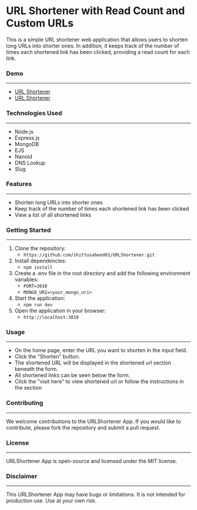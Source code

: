 # URL Shortener with Read Count and Custom URLs

This is a simple URL shortener web application that allows users to shorten long URLs into shorter ones. In addition, it keeps track of the number of times each shortened link has been clicked, providing a read count for each link.

### Demo
---
- [URL Shortener](https://repulsive-bedclothes-tuna.cyclic.app/)
- [URL Shortener](https://repulsive-bedclothes-tuna.cyclic.app/)
### Technologies Used
---
- Node.js
- Express.js
- MongoDB
- EJS
- Nanoid
- DNS Lookup
- Slug

### Features
---
- Shorten long URLs into shorter ones
- Keep track of the number of times each shortened link has been clicked
- View a list of all shortened links

### Getting Started
---
1. Clone the repository:
   - `https://github.com/shittusaheed01/URLShortener.git`
2. Install dependencies:
    - `npm install`
3. Create a .env file in the root directory and add the following environment variables:
    - `PORT=3010`
    - `MONGO_URI=<your_mongo_uri>`
4. Start the application:
    - `npm run dev`
5. Open the application in your browser:
    - `http://localhost:3010`

### Usage
---

- On the home page, enter the URL you want to shorten in the input field.
- Click the "Shorten" button.
- The shortened URL will be displayed in the shortened url section beneath the form.
- All shortened links can be seen below the form.
- Click the "visit here" to view shortened url or follow   the instructions in the section

### Contributing
---
We welcome contributions to the URLShortener App. If you would like to contribute, please fork the repository and submit a pull request.

### License
---
URLShortener App is open-source and licensed under the MIT license.

### Disclaimer
---
This URLShortener App may have bugs or limitations. It is not intended for production use. Use at your own risk.